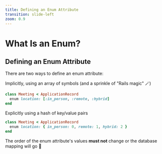 ```yaml
---
title: Defining an Enum Attribute
transition: slide-left
zoom: 0.9
---
```


# What Is an Enum?

## Defining an Enum Attribute

There are two ways to define an enum attribute:

Implicitly, using an array of symbols (and a sprinkle of "Rails magic" 🪄)

```rb {hide|*} filename="app/models/meeting.rb"
class Meeting < ApplicationRecord
  enum location: [:in_person, :remote, :hybrid]
end
```

Explicitly using a hash of key/value pairs

```rb {hide|*} filename="app/models/meeting.rb"
class Meeting < ApplicationRecord
  enum location: { in_person: 0, remote: 1, hybrid: 2 }
end
```

The order of the enum attribute's values **must not** change or the database mapping will go 🤯

<!--
Slide notes
-->
